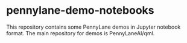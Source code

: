 # pennylane-demo-notebooks
This repository contains some PennyLane demos in Jupyter notebook format. The main repository for demos is PennyLaneAI/qml.
